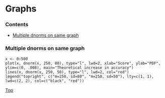 # Graphs
### Contents
- [Multiple dnorms on same graph]()

### Multiple dnorms on same graph
```
x <- 0:500
plot(x, dnorm(x, 250, 80), type="l", lwd=2, xlab="Score", ylab="PDF", ylim=c(0, .008), main="Theoretical increase in accuracy")
lines(x, dnorm(x, 250, 50), type="l", lwd=2, col="red")
legend("topright", c("m=250, sd=80", "m=250, sd=50"), lty=c(1, 1), lwd=c(2, 2), col=c("black", "red"))
```
[Top]()
